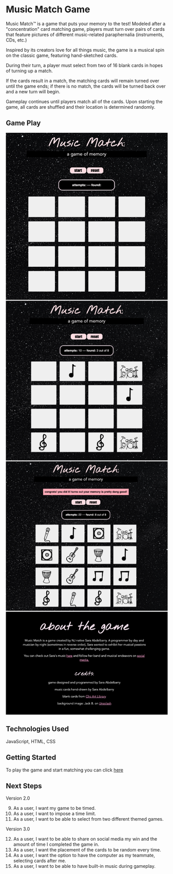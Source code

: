 # Music Match Game

Music Match™ is a game that puts your memory to the test! Modeled after a "concentration" card matching game, players must turn over pairs of cards that feature pictures of different music-related paraphernalia (instruments, CDs, etc.)

Inspired by its creators love for all things music, the game is a musical spin on the classic game, featuring hand-sketched cards.

During their turn, a player must select from two of 16 blank cards in hopes of turning up a match. 

If the cards result in a match, the matching cards will remain turned over until the game ends; if there is no match, the cards will be turned back over and a new turn will begin. 

Gameplay continues until players match all of the cards. Upon starting the game, all cards are shuffled and their location is determined randomly.

## Game Play

![Game Start Screen](./images/game-start.png)
![Some Matches Found](./images/some-matches-found.png)
![Player Wins](./images/game-win.png)
![About Page](./images/about-page.png)

## Technologies Used

JavaScript, HTML, CSS

## Getting Started

To play the game and start matching you can click [here](./images/game-start.png)

## Next Steps

Version 2.0

9. As a user, I want my game to be timed.
10. As a user, I want to impose a time limit.
11. As a user, I want to be able to select from two different themed games.

Version 3.0

12. As a user, I want to be able to share on social media my win and the amount of time I completed the game in.
13. As a user, I want the placement of the cards to be random every time.
14. As a user, I want the option to have the computer as my teammate, selecting cards after me.
15. As a user, I want to be able to have built-in music during gameplay.